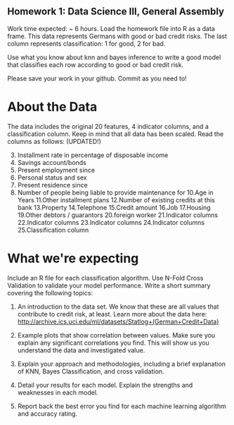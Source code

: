 ## Homework 1: Data Science III, General Assembly
Work time expected: ~ 6 hours.
Load the homework file into R as a data frame. This data represents Germans with good or bad credit risks.
The last column represents classification: 1 for good, 2 for bad.

Use what you know about knn and bayes inference to write a good model that classifies each row according to good or bad credit risk.

Please save your work in your github. Commit as you need to!

# About the Data
The data includes the original 20 features, 4 indicator columns, and a classification column.
Keep in mind that all data has been scaled.
Read the columns as follows: (UPDATED!)

3. Installment rate in percentage of disposable income
5. Savings account/bonds
6. Present employment since
7. Personal status and sex
8. Present residence since
9. Number of people being liable to provide maintenance for
10.Age in Years
11.Other installment plans
12.Number of existing credits at this bank
13.Property
14.Telephone
15.Credit amount
16.Job
17.Housing
19.Other debtors / guarantors
20.foreign worker
21.Indicator columns
22.Indicator columns
23.Indicator columns
24.Indicator columns
25.Classification column


# What we're expecting

Include an R file for each classification algorithm.
Use N-Fold Cross Validation to validate your model performance.
Write a short summary covering the following topics:

1) An introduction to the data set. We know that these are all values that contribute to credit risk, at least.
Learn more about the data here: http://archive.ics.uci.edu/ml/datasets/Statlog+(German+Credit+Data)

2) Example plots that show correlation between values. Make sure you explain
any significant correlations you find. This will show us you understand the
data and investigated value.

3) Explain your approach and methodologies, including a brief explanation of
KNN, Bayes Classification, and cross validation.

4) Detail your results for each model. Explain the strengths and weaknesses in each model.

5) Report back the best error you find for each machine learning algorithm and accuracy rating.

